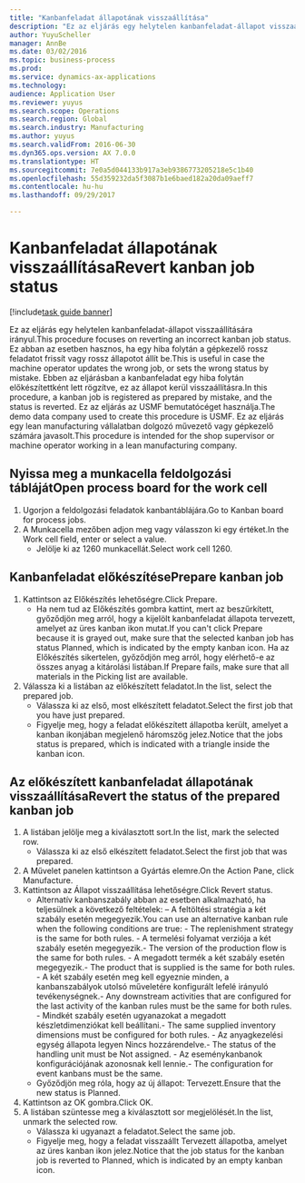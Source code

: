 ```yaml
--- 
title: "Kanbanfeladat állapotának visszaállítása"
description: "Ez az eljárás egy helytelen kanbanfeladat-állapot visszaállítására irányul."
author: YuyuScheller
manager: AnnBe
ms.date: 03/02/2016
ms.topic: business-process
ms.prod: 
ms.service: dynamics-ax-applications
ms.technology: 
audience: Application User
ms.reviewer: yuyus
ms.search.scope: Operations
ms.search.region: Global
ms.search.industry: Manufacturing
ms.author: yuyus
ms.search.validFrom: 2016-06-30
ms.dyn365.ops.version: AX 7.0.0
ms.translationtype: HT
ms.sourcegitcommit: 7e0a5d044133b917a3eb9386773205218e5c1b40
ms.openlocfilehash: 55d359232da5f3087b1e6baed182a20da09aeff7
ms.contentlocale: hu-hu
ms.lasthandoff: 09/29/2017

---
```

# <a name="revert-kanban-job-status"></a><span data-ttu-id="ff86f-103">Kanbanfeladat állapotának visszaállítása</span><span class="sxs-lookup"><span data-stu-id="ff86f-103">Revert kanban job status</span></span>

[!include[task guide banner](../../includes/task-guide-banner.md)]

<span data-ttu-id="ff86f-104">Ez az eljárás egy helytelen kanbanfeladat-állapot visszaállítására irányul.</span><span class="sxs-lookup"><span data-stu-id="ff86f-104">This procedure focuses on reverting an incorrect kanban job status.</span></span> <span data-ttu-id="ff86f-105">Ez abban az esetben hasznos, ha egy hiba folytán a gépkezelő rossz feladatot frissít vagy rossz állapotot állít be.</span><span class="sxs-lookup"><span data-stu-id="ff86f-105">This is useful in case the machine operator updates the wrong job, or sets the wrong status by mistake.</span></span> <span data-ttu-id="ff86f-106">Ebben az eljárásban a kanbanfeladat egy hiba folytán előkészítettként lett rögzítve, ez az állapot kerül visszaállításra.</span><span class="sxs-lookup"><span data-stu-id="ff86f-106">In this procedure, a kanban job is registered as prepared by mistake, and the status is reverted.</span></span> <span data-ttu-id="ff86f-107">Ez az eljárás az USMF bemutatócéget használja.</span><span class="sxs-lookup"><span data-stu-id="ff86f-107">The demo data company used to create this procedure is USMF.</span></span> <span data-ttu-id="ff86f-108">Ez az eljárás egy lean manufacturing vállalatban dolgozó művezető vagy gépkezelő számára javasolt.</span><span class="sxs-lookup"><span data-stu-id="ff86f-108">This procedure is intended for the shop supervisor or machine operator working in a lean manufacturing company.</span></span>


## <a name="open-process-board-for-the-work-cell"></a><span data-ttu-id="ff86f-109">Nyissa meg a munkacella feldolgozási tábláját</span><span class="sxs-lookup"><span data-stu-id="ff86f-109">Open process board for the work cell</span></span>
1. <span data-ttu-id="ff86f-110">Ugorjon a feldolgozási feladatok kanbantáblájára.</span><span class="sxs-lookup"><span data-stu-id="ff86f-110">Go to Kanban board for process jobs.</span></span>
2. <span data-ttu-id="ff86f-111">A Munkacella mezőben adjon meg vagy válasszon ki egy értéket.</span><span class="sxs-lookup"><span data-stu-id="ff86f-111">In the Work cell field, enter or select a value.</span></span>
    * <span data-ttu-id="ff86f-112">Jelölje ki az 1260 munkacellát.</span><span class="sxs-lookup"><span data-stu-id="ff86f-112">Select work cell 1260.</span></span>  

## <a name="prepare-kanban-job"></a><span data-ttu-id="ff86f-113">Kanbanfeladat előkészítése</span><span class="sxs-lookup"><span data-stu-id="ff86f-113">Prepare kanban job</span></span>
1. <span data-ttu-id="ff86f-114">Kattintson az Előkészítés lehetőségre.</span><span class="sxs-lookup"><span data-stu-id="ff86f-114">Click Prepare.</span></span>
    * <span data-ttu-id="ff86f-115">Ha nem tud az Előkészítés gombra kattint, mert az beszűrkített, győződjön meg arról, hogy a kijelölt kanbanfeladat állapota tervezett, amelyet az üres kanban ikon mutat.</span><span class="sxs-lookup"><span data-stu-id="ff86f-115">If you can't click Prepare because it is grayed out, make sure that the selected kanban job has status Planned, which is indicated by the empty kanban icon.</span></span> <span data-ttu-id="ff86f-116">Ha az Előkészítés sikertelen, győződjön meg arról, hogy elérhető-e az összes anyag a kitárolási listában.</span><span class="sxs-lookup"><span data-stu-id="ff86f-116">If Prepare fails, make sure that all materials in the Picking list are available.</span></span>  
2. <span data-ttu-id="ff86f-117">Válassza ki a listában az előkészített feladatot.</span><span class="sxs-lookup"><span data-stu-id="ff86f-117">In the list, select the prepared job.</span></span>
    * <span data-ttu-id="ff86f-118">Válassza ki az első, most elkészített feladatot.</span><span class="sxs-lookup"><span data-stu-id="ff86f-118">Select the first job that you have just prepared.</span></span>  
    * <span data-ttu-id="ff86f-119">Figyelje meg, hogy a feladat előkészített állapotba került, amelyet a kanban ikonjában megjelenő háromszög jelez.</span><span class="sxs-lookup"><span data-stu-id="ff86f-119">Notice that the jobs status is prepared, which is indicated with a triangle inside the kanban icon.</span></span>  

## <a name="revert-the-status-of-the-prepared-kanban-job"></a><span data-ttu-id="ff86f-120">Az előkészített kanbanfeladat állapotának visszaállítása</span><span class="sxs-lookup"><span data-stu-id="ff86f-120">Revert the status of the prepared kanban job</span></span>
1. <span data-ttu-id="ff86f-121">A listában jelölje meg a kiválasztott sort.</span><span class="sxs-lookup"><span data-stu-id="ff86f-121">In the list, mark the selected row.</span></span>
    * <span data-ttu-id="ff86f-122">Válassza ki az első elkészített feladatot.</span><span class="sxs-lookup"><span data-stu-id="ff86f-122">Select the first job that was prepared.</span></span>  
2. <span data-ttu-id="ff86f-123">A Művelet panelen kattintson a Gyártás elemre.</span><span class="sxs-lookup"><span data-stu-id="ff86f-123">On the Action Pane, click Manufacture.</span></span>
3. <span data-ttu-id="ff86f-124">Kattintson az Állapot visszaállítása lehetőségre.</span><span class="sxs-lookup"><span data-stu-id="ff86f-124">Click Revert status.</span></span>
    * <span data-ttu-id="ff86f-125">Alternatív kanbanszabály abban az esetben alkalmazható, ha teljesülnek a következő feltételek: – A feltöltési stratégia a két szabály esetén megegyezik.</span><span class="sxs-lookup"><span data-stu-id="ff86f-125">You can use an alternative kanban rule when the following conditions are true:  - The replenishment strategy is the same for both rules.</span></span>  <span data-ttu-id="ff86f-126">- A termelési folyamat verziója a két szabály esetén megegyezik.</span><span class="sxs-lookup"><span data-stu-id="ff86f-126">- The version of the production flow is the same for both rules.</span></span>  <span data-ttu-id="ff86f-127">- A megadott termék a két szabály esetén megegyezik.</span><span class="sxs-lookup"><span data-stu-id="ff86f-127">- The product that is supplied is the same for both rules.</span></span>  <span data-ttu-id="ff86f-128">- A két szabály esetén meg kell egyeznie minden, a kanbanszabályok utolsó műveletére konfigurált lefelé irányuló tevékenységnek.</span><span class="sxs-lookup"><span data-stu-id="ff86f-128">- Any downstream activities that are configured for the last activity of the kanban rules must be the same for both rules.</span></span>  <span data-ttu-id="ff86f-129">- Mindkét szabály esetén ugyanazokat a megadott készletdimenziókat kell beállítani.</span><span class="sxs-lookup"><span data-stu-id="ff86f-129">- The same supplied inventory dimensions must be configured for both rules.</span></span>  <span data-ttu-id="ff86f-130">- Az anyagkezelési egység állapota legyen Nincs hozzárendelve.</span><span class="sxs-lookup"><span data-stu-id="ff86f-130">- The status of the handling unit must be Not assigned.</span></span>  <span data-ttu-id="ff86f-131">- Az eseménykanbanok konfigurációjának azonosnak kell lennie.</span><span class="sxs-lookup"><span data-stu-id="ff86f-131">- The configuration for event kanbans must be the same.</span></span>  
    * <span data-ttu-id="ff86f-132">Győződjön meg róla, hogy az új állapot: Tervezett.</span><span class="sxs-lookup"><span data-stu-id="ff86f-132">Ensure that the new status is Planned.</span></span>  
4. <span data-ttu-id="ff86f-133">Kattintson az OK gombra.</span><span class="sxs-lookup"><span data-stu-id="ff86f-133">Click OK.</span></span>
5. <span data-ttu-id="ff86f-134">A listában szüntesse meg a kiválasztott sor megjelölését.</span><span class="sxs-lookup"><span data-stu-id="ff86f-134">In the list, unmark the selected row.</span></span>
    * <span data-ttu-id="ff86f-135">Válassza ki ugyanazt a feladatot.</span><span class="sxs-lookup"><span data-stu-id="ff86f-135">Select the same job.</span></span>  
    * <span data-ttu-id="ff86f-136">Figyelje meg, hogy a feladat visszaállt Tervezett állapotba, amelyet az üres kanban ikon jelez.</span><span class="sxs-lookup"><span data-stu-id="ff86f-136">Notice that the job status for the kanban job is reverted to Planned, which is indicated by an empty kanban icon.</span></span>  


